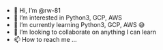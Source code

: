- 👋 Hi, I’m @rw-81
- 👀 I’m interested in Python3, GCP, AWS
- 🌱 I’m currently learning Python3, GCP, AWS 😅
- 💞️ I’m looking to collaborate on anything I can learn
- 📫 How to reach me ...

<!---
rw-81/rw-81 is a ✨ special ✨ repository because its `README.md` (this file) appears on your GitHub profile.
You can click the Preview link to take a look at your changes.
--->
